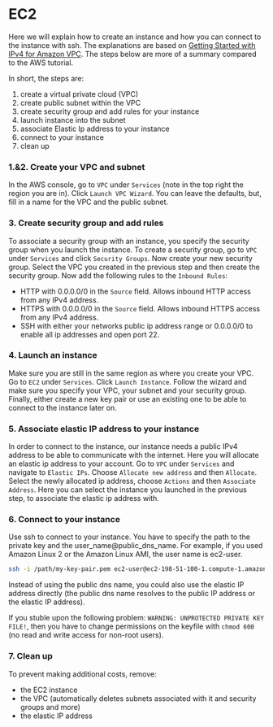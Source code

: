# EC2


Here we will explain how to create an instance and how you can connect
to the instance with ssh. The explanations are based on
<a href="https://docs.aws.amazon.com/vpc/latest/userguide/getting-started-ipv4.html">Getting Started with IPv4 for Amazon VPC</a>.
The steps below are more of a summary compared to the AWS tutorial. 

In short, the steps are:
1. create a virtual private cloud (VPC)
2. create public subnet within the VPC
3. create security group and add rules for your instance
4. launch instance into the subnet
5. associate Elastic Ip address to your instance
6. connect to your instance
7. clean up


### 1.&2. Create your VPC and subnet
In the AWS console, go to `VPC` under `Services` (note in the top right
the region you are in). Click `Launch VPC Wizard`. You can leave the
defaults, but, fill in a name for the VPC and the public subnet.


### 3. Create security group and add rules
To associate a security group with an instance, you specify the
security group when you launch the instance. To create a security
group, go to `VPC` under `Services` and click `Security Groups`.
Now create your new security group. Select the VPC you created in
the previous step and then create the security group. Now add the
following rules to the `Inbound Rules`:
* HTTP with 0.0.0.0/0 in the `Source` field. Allows inbound HTTP
access from any IPv4 address.
* HTTPS with 0.0.0.0/0 in the `Source` field. Allows inbound HTTPS
access from any IPv4 address.
* SSH with either your networks public ip address range or 0.0.0.0/0
to enable all ip addresses and open port 22.


### 4. Launch an instance
Make sure you are still in the same region as where you create your
VPC. Go to `EC2` under `Services`. Click `Launch Instance`. Follow
the wizard and make sure you specify your VPC, your subnet and your
security group. Finally, either create a new key pair or use an existing
one to be able to connect to the instance later on.


### 5. Associate elastic IP address to your instance
In order to connect to the instance, our instance needs a public IPv4
address to be able to communicate with the internet. Here you will
allocate an elastic ip address to your account. Go to `VPC` under
`Services` and navigate to `Elastic IPs`. Choose `Allocate new address`
and then `Allocate`. Select the newly allocated ip address, choose
`Actions` and then `Associate Address`. Here you can select the instance
you launched in the previous step, to associate the elastic ip address
with.


### 6. Connect to your instance
Use ssh to connect to your instance. You have to specify the path to the
private key and the user_name@public_dns_name. For example, if you used
Amazon Linux 2 or the Amazon Linux AMI, the user name is ec2-user.
```bash
ssh -i /path/my-key-pair.pem ec2-user@ec2-198-51-100-1.compute-1.amazonaws.com
```
Instead of using the public dns name, you could also use the elastic IP
address directly (the public dns name resolves to the public IP address
or the elastic IP address).

If you stuble upon the following problem: `WARNING: UNPROTECTED PRIVATE
KEY FILE!`,
then you have to change permissions on the keyfile with `chmod 600` (no
read and write access for non-root users).


### 7. Clean up
To prevent making additional costs, remove:
* the EC2 instance
* the VPC (automatically deletes subnets associated with it and
security groups and more)
* the elastic IP address
